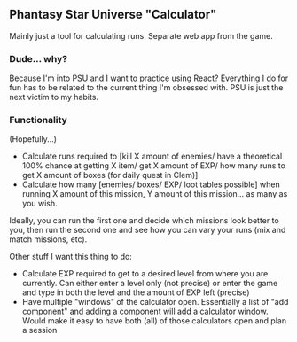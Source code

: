 ## Phantasy Star Universe "Calculator"

Mainly just a tool for calculating runs. Separate web app from the game.



### Dude... why?

Because I'm into PSU and I want to practice using React? Everything I do for fun has to be related to the current thing I'm obsessed with. PSU is just the next victim to my habits.



### Functionality

(Hopefully...)

* Calculate runs required to \[kill X amount of enemies/ have a theoretical 100% chance at getting X item/ get X amount of EXP/ how many runs to get X amount of boxes (for daily quest in Clem)]
* Calculate how many \[enemies/ boxes/ EXP/ loot tables possible] when running X amount of this mission, Y amount of this mission... as many as you wish.

Ideally, you can run the first one and decide which missions look better to you, then run the second one and see how you can vary your runs (mix and match missions, etc).



Other stuff I want this thing to do:

* Calculate EXP required to get to a desired level from where you are currently. Can either enter a level only (not precise) or enter the game and type in both the level and the amount of EXP left (precise)
* Have multiple "windows" of the calculator open. Essentially a list of "add component" and adding a component will add a calculator window. Would make it easy to have both (all) of those calculators open and plan a session
